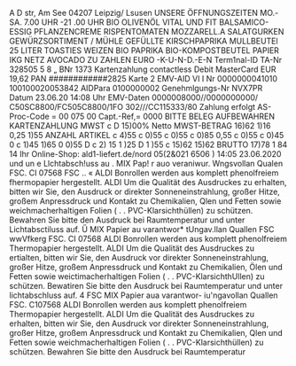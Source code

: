 A D str, Am See 04207 Leipzig/ Lsusen UNSERE ÖFFNUNGSZEITEN MO.-SA. 7.00 UHR -21 .00 UHR BIO OLIVENÖL VITAL UND FIT BALSAMICO-ESSIG PFLANZENCREME RISPENTOMATEN MOZZARELL.A SALATGURKEN GEWÜRZSORTIMENT / MÜHLE GEFÜLLTE KIRSCHPAPRIKA MULLBEUTEl 25 LITER TOASTIES WEIZEN BIO PAPRIKA BIO-KOMPOSTBEUTEL PAPIER IKG NETZ AVOCADO ZU ZAHLEN EURO -K-U-N-D.-E-N Term1nal-ID TA-Nr 328505 5 8 „ BNr 1373 Kartenzahlung contactless Debit MasterCard EUR 19,62 PAN ############2825 Karte 2 EMV-AID VI I Nr 0000000041010 100100020053842 AIDPara 0100000002 Genehmlgungs-Nr NVX7PR Datum 23.06.20 14:08 Uhr EMV-Daten 0000008000//0000000000/ C50SC8800/FC505C8800/1FO 302///CC115333/80 Zahlung erfolgt AS-Proc-Code = 00 075 00 Capt.-Ref,= 0000 BITTE BELEG AUFBEWAHREN KARTENZAHLUNG MWST c D 15)00% Netto MWST-BETRAG 16)62 1)16 0,25 1)55 ANZAHL ARTIKEL c 4)55 c 0)55 c 0)55 c 0)85 0,55 c 0)55 c 0)45 0 c 1)45 1)65 0 0)55 D c 2) 15 1 )25 D 1 )55 c 15)62 15)62 BRUTTO 17)78 1 84 14 Ihr Online-Shop: ald1-liefert.de/nord 05(2&021 6506 ) 14:05 23.06.2020 und un e Llchtabsch!uss au . MIX Pap! r auo veraniwur. Wngsvollan Qualen FSC. CI 07568 FSC .. « ALDI Bonrollen werden aus komplett phenolfreiem fhermopapier hergestellt. ALDI Um die Qualität des Ausdruckes zu erhalten, bitten wir Sie, den Ausdruck or direkter Sonneneinstrahlung, großer Hitze, großem Anpressdruck und Kontakt zu Chemikalien, Qlen und Fetten sowie weichmacherhaltigen Folien ( . . PVC-Klarsichthüllen) zu schützen. Bewahren Sie bitte den Ausdruck bei Raumtemperatur und unter Lichtabsctiluss auf. Ű MIX Papier au varantwor* tUngav.llan Quallen FSC wwVfkerg FSC. CI 07568 ALDI Bonrollen werden aus komplett phenolfreiem Thermopapier hergestellt. ALDI Um die Qualität des Ausdruckes zu ertialten, bitten wir Sie, den Ausdruck vor direkter Sonneneinstrahlung, großer Hitze, großem Anpressdruck und Kontakt zu Chemikalien, Ölen und Fetten sowie weictimacherhaltigen Folien ( . . PVC-KlarsichthUllen) zu schützen. Bewatiren Sie bitte den Ausdruck bei Raumtemperatur und unter lichtabschluss auf. 4 FSC MIX Papier aua varantwor- iu'ngavollan Quallen FSC. C107568 ALDI Bonrollen werden aus komplett phenolfreiem Thermopapier hergestellt. ALDI Um die Qualität des Ausdruckes zu erhalten, bitten wir Sie, den Ausdruck vor direkter Sonneneinstrahlung, großer Hitze, großem Anpressdruck und Kontakt zu Chemikalien, Qlen und Fetten sowie weichmacherhaltigen Folien ( . . PVC-Klarsichthüllen) zu schützen. Bewahren Sie bitte den Ausdruck bei Raumtemperatur